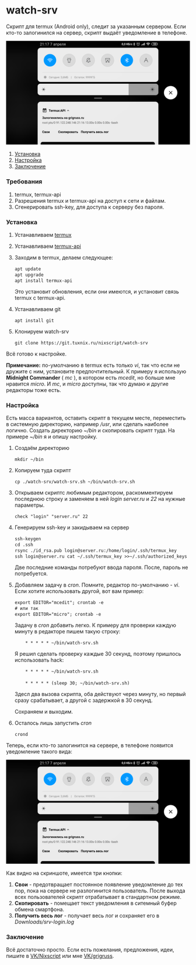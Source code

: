 # watch-srv

Скрипт для termux (Android only), следит за указанным сервером. Если кто-то залогинился на сервер, скрипт выдаёт уведомление в телефоне.

![ScreenShot](./screenshot.png)

1. [Установка](#установка)
2. [Настройка](#настройка)
3. [Заключение](#заключение)

### Требования

1. termux, termux-api
2. Разрешения termux и termux-api на доступ к сети и файлам.
3. Сгенерировать ssh-key, для доступа к серверу без пароля.

### Установка

1. Устанавливаем [termux](https://play.google.com/store/apps/details?id=com.termux)
2. Устанавливаем [termux-api](https://play.google.com/store/apps/details?id=com.termux.api)
3. Заходим в termux, делаем следующее:

    ```
    apt update
    apt upgrade
    apt install termux-api
    ```
    Это установит обновления, если они имеются, и установит связь termux с termux-api.
4. Устанавливаем git

    ```
    apt install git
    ```
5. Клонируем watch-srv

    ```
    git clone https://git.tuxnix.ru/nixscript/watch-srv
    ```
Всё готово к настройке.

**Примечание:** по-умолчанию в termux есть только *vi*,
так что если не дружите с ним, установите предпочтительный.
К примеру я использую **Midnight Commander** ( *mc* ),
в котором есть *mcedit*, но больше мне нравится *micro*.
И *mc*, и *micro* доступны, так что думаю и другие
редакторы тоже есть.

### Настройка

Есть масса вариантов, оставить скрипт в текущем месте,
переместить в системную директорию, например */usr*, или
сделать наиболее логично. Создать директорию *~/bin* и
скопировать скрипт туда. На примере *~/bin* я и опишу
настройку.

1. Создаём директорию

    ```
    mkdir ~/bin
    ```
2. Копируем туда скрипт

    ```
    cp ./watch-srv/watch-srv.sh ~/bin/watch-srv.sh
    ```
3. Открываем скриптс любимым редактором, раскомментируем
последнюю строку и заменяем в ней *login* *server.ru* и
*22* на нужные параметры.

    ```
    check "login" "server.ru" 22
    ```
4. Генерируем ssh-key и закидываем на сервер

    ```
    ssh-keygen
    cd .ssh
    rsync ./id_rsa.pub login@server.ru:/home/login/.ssh/termux_key
    ssh login@server.ru cat ~/.ssh/termux_key >>~/.ssh/authorized_keys
    ```
    Две последние команды потребуют ввода пароля.
    После, пароль не потребуется.
5. Добавляем задачу в *cron*. Помните, редактор
по-умолчанию - *vi*. Если хотите использовать другой,
вот вам пример:

    ```
    export EDITOR="mcedit"; crontab -e
    # или так
    export EDITOR="micro"; crontab -e
    ```
    Задачу в *cron* добавить легко. К примеру для проверки
    каждую минуту в редакторе пишем такую строку:

    ```
        * * * * * ~/bin/watch-srv.sh
    ```
    
    Я решил сделать проверку каждые 30 секунд, поэтому
    пришлось использовать hack:

    ```
        * * * * * ~/bin/watch-srv.sh

        * * * * * (sleep 30; ~/bin/watch-srv.sh)
    ```
    
    Здесл два вызова скрипта, оба действуют через минуту,
    но первый сразу срабатывает, а другой с задержкой в
    30 секунд.

    Сохраняем и выходим.

6. Осталось лишь запустить *cron*

    ```
    crond
    ```
Теперь, если кто-то залогинится на сервере, в
телефоне появится уведомление такого вида:

![ScreenShot](./screenshot.png)

Как видно на скриншоте, имеется три кнопки:
1. **Свои** - предотвращает постоянное появление
уведомление до тех пор, пока на сервере не
разлогинится пользователь. После выхода всех
пользователей скрипт отрабатывает в стандартном
режиме.
2. **Скопировать** - помещает текст уведомления в
ситемный буфер обмена смартфона.
3. **Получить весь лог** - получает весь лог и
сохраняет его в *Downloads/srv-login.log*

### Заключение

Всё достаточно просто. Если есть пожелания,
предложения, идеи, пишите в [VK/Nixscript](https://vk.com/nixscript)
или мне [VK/grigruss](https://vk.com/grigruss).
